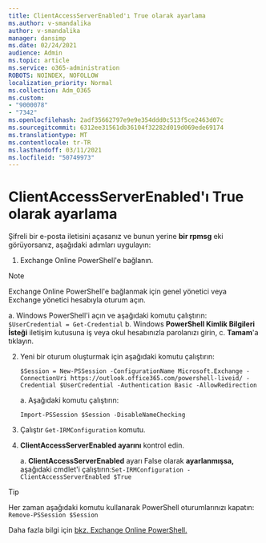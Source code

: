 ```yaml
---
title: ClientAccessServerEnabled'ı True olarak ayarlama
ms.author: v-smandalika
author: v-smandalika
manager: dansimp
ms.date: 02/24/2021
audience: Admin
ms.topic: article
ms.service: o365-administration
ROBOTS: NOINDEX, NOFOLLOW
localization_priority: Normal
ms.collection: Adm_O365
ms.custom:
- "9000078"
- "7342"
ms.openlocfilehash: 2adf35662797e9e9e354ddd0c513f5ce2463d07c
ms.sourcegitcommit: 6312ee31561db36104f32282d019d069ede69174
ms.translationtype: MT
ms.contentlocale: tr-TR
ms.lasthandoff: 03/11/2021
ms.locfileid: "50749973"
---
```

# <a name="set-clientaccessserverenabled-to-true"></a>ClientAccessServerEnabled'ı True olarak ayarlama

Şifreli bir e-posta iletisini açasanız ve bunun yerine **bir rpmsg** eki görüyorsanız, aşağıdaki adımları uygulayın:

1. Exchange Online PowerShell'e bağlanın.

> [!NOTE]
> Exchange Online PowerShell'e bağlanmak için genel yönetici veya Exchange yönetici hesabıyla oturum açın.

   a. Windows PowerShell'i açın ve aşağıdaki komutu çalıştırın: `$UserCredential = Get-Credential`
b. Windows **PowerShell Kimlik Bilgileri İsteği** iletişim kutusuna iş veya okul hesabınızla parolanızı girin, c. **Tamam**'a tıklayın. 

2. Yeni bir oturum oluşturmak için aşağıdaki komutu çalıştırın:

    `$Session = New-PSSession -ConfigurationName Microsoft.Exchange -ConnectionUri https://outlook.office365.com/powershell-liveid/ -Credential $UserCredential -Authentication Basic -AllowRedirection`

    a. Aşağıdaki komutu çalıştırın:
    
    `Import-PSSession $Session -DisableNameChecking`

3. Çalıştır `Get-IRMConfiguration` komutu.

4. **ClientAccessServerEnabled ayarını** kontrol edin. 

    a. **ClientAccessServerEnabled** ayarı False olarak **ayarlanmışsa,** aşağıdaki cmdlet'i çalıştırın:`Set-IRMConfiguration -ClientAccessServerEnabled $True`

> [!TIP]
> Her zaman aşağıdaki komutu kullanarak PowerShell oturumlarınızı kapatın: `Remove-PSSession $Session`

Daha fazla bilgi için [bkz. Exchange Online PowerShell.](https://docs.microsoft.com/powershell/exchange/connect-to-exchange-online-powershell)

